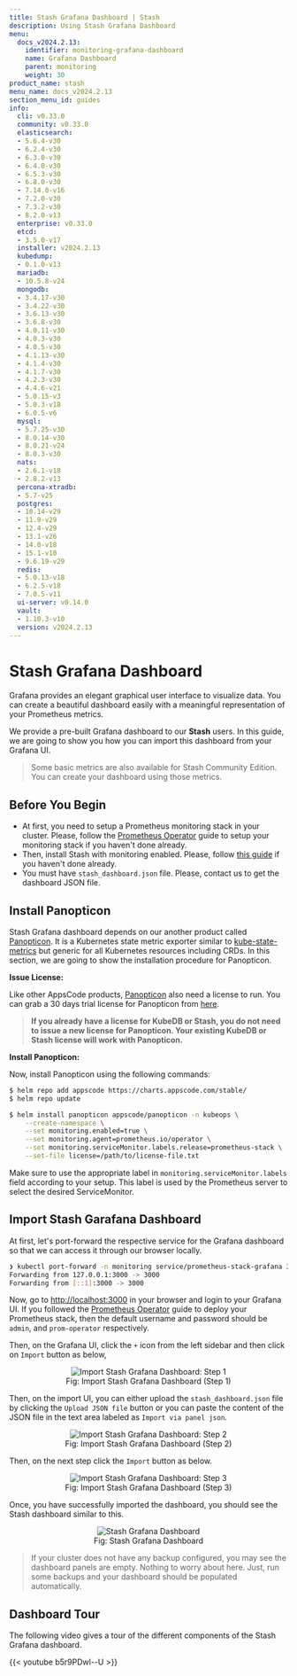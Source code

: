 ```yaml
---
title: Stash Grafana Dashboard | Stash
description: Using Stash Grafana Dashboard
menu:
  docs_v2024.2.13:
    identifier: monitoring-grafana-dashboard
    name: Grafana Dashboard
    parent: monitoring
    weight: 30
product_name: stash
menu_name: docs_v2024.2.13
section_menu_id: guides
info:
  cli: v0.33.0
  community: v0.33.0
  elasticsearch:
  - 5.6.4-v30
  - 6.2.4-v30
  - 6.3.0-v30
  - 6.4.0-v30
  - 6.5.3-v30
  - 6.8.0-v30
  - 7.14.0-v16
  - 7.2.0-v30
  - 7.3.2-v30
  - 8.2.0-v13
  enterprise: v0.33.0
  etcd:
  - 3.5.0-v17
  installer: v2024.2.13
  kubedump:
  - 0.1.0-v13
  mariadb:
  - 10.5.8-v24
  mongodb:
  - 3.4.17-v30
  - 3.4.22-v30
  - 3.6.13-v30
  - 3.6.8-v30
  - 4.0.11-v30
  - 4.0.3-v30
  - 4.0.5-v30
  - 4.1.13-v30
  - 4.1.4-v30
  - 4.1.7-v30
  - 4.2.3-v30
  - 4.4.6-v21
  - 5.0.15-v3
  - 5.0.3-v18
  - 6.0.5-v6
  mysql:
  - 5.7.25-v30
  - 8.0.14-v30
  - 8.0.21-v24
  - 8.0.3-v30
  nats:
  - 2.6.1-v18
  - 2.8.2-v13
  percona-xtradb:
  - 5.7-v25
  postgres:
  - 10.14-v29
  - 11.9-v29
  - 12.4-v29
  - 13.1-v26
  - 14.0-v18
  - 15.1-v10
  - 9.6.19-v29
  redis:
  - 5.0.13-v18
  - 6.2.5-v18
  - 7.0.5-v11
  ui-server: v0.14.0
  vault:
  - 1.10.3-v10
  version: v2024.2.13
---
```


# Stash Grafana Dashboard

Grafana provides an elegant graphical user interface to visualize data. You can create a beautiful dashboard easily with a meaningful representation of your Prometheus metrics.

We provide a pre-built Grafana dashboard to our **Stash** users. In this guide, we are going to show you how you can import this dashboard from your Grafana UI.

>Some basic metrics are also available for Stash Community Edition. You can create your dashboard using those metrics.

## Before You Begin

- At first, you need to setup a Prometheus monitoring stack in your cluster. Please, follow the [Prometheus Operator](/docs/v2024.2.13/guides/monitoring/prom-operator/) guide to setup your monitoring stack if you haven't done already.
- Then, install Stash with monitoring enabled. Please, follow [this guide](/docs/v2024.2.13/guides/monitoring/prom-operator/#enable-monitoring-in-stash) if you haven't done already.
- You must have `stash_dashboard.json` file. Please, contact us to get the dashboard JSON file.

## Install Panopticon

Stash Grafana dashboard depends on our another product called [Panopticon](https://blog.byte.builders/post/introducing-panopticon/). It is a Kubernetes state metric exporter similar to [kube-state-metrics](https://github.com/kubernetes/kube-state-metrics) but generic for all Kubernetes resources including CRDs. In this section, we are going to show the installation procedure for Panopticon.

**Issue License:**

Like other AppsCode products, [Panopticon](https://blog.byte.builders/post/introducing-panopticon/) also need a license to run. You can grab a 30 days trial license for Panopticon from [here](https://license-issuer.appscode.com/?p=panopticon-enterprise).

>**If you already have a license for KubeDB or Stash, you do not need to issue a new license for Panopticon. Your existing KubeDB or Stash license will work with Panopticon.**

**Install Panopticon:**

Now, install Panopticon using the following commands:

```bash
$ helm repo add appscode https://charts.appscode.com/stable/
$ helm repo update

$ helm install panopticon appscode/panopticon -n kubeops \
    --create-namespace \
    --set monitoring.enabled=true \
    --set monitoring.agent=prometheus.io/operator \
    --set monitoring.serviceMonitor.labels.release=prometheus-stack \
    --set-file license=/path/to/license-file.txt
```

Make sure to use the appropriate label in `monitoring.serviceMonitor.labels` field according to your setup. This label is used by the Prometheus server to select the desired ServiceMonitor.

## Import Stash Garafana Dashboard

At first, let's port-forward the respective service for the Grafana dashboard so that we can access it through our browser locally.

```bash
❯ kubectl port-forward -n monitoring service/prometheus-stack-grafana 3000:80
Forwarding from 127.0.0.1:3000 -> 3000
Forwarding from [::1]:3000 -> 3000
```

Now, go to [http://localhost:3000](http://localhost:3000/) in your browser and login to your Grafana UI. If you followed the [Prometheus Operator](/docs/v2024.2.13/guides/monitoring/prom-operator/) guide to deploy your Prometheus stack, then the default username and password should be `admin`, and `prom-operator` respectively.

Then, on the Grafana UI, click the `+` icon from the left sidebar and then click on `Import` button as below,

<figure align="center">
  <img alt="Import Stash Grafana Dashboard: Step 1" src="/docs/v2024.2.13/guides/monitoring/grafana/images/import_dashboard_1.png">
<figcaption align="center">Fig: Import Stash Grafana Dashboard (Step 1)</figcaption>
</figure>

Then, on the import UI, you can either upload the `stash_dashboard.json` file by clicking the `Upload JSON file` button or you can paste the content of the JSON file in the text area labeled as `Import via panel json`.

<figure align="center">
  <img alt="Import Stash Grafana Dashboard: Step 2" src="/docs/v2024.2.13/guides/monitoring/grafana/images/import_dashboard_2.png">
<figcaption align="center">Fig: Import Stash Grafana Dashboard (Step 2)</figcaption>
</figure>

Then, on the next step click the `Import` button as below.

<figure align="center">
  <img alt="Import Stash Grafana Dashboard: Step 3" src="/docs/v2024.2.13/guides/monitoring/grafana/images/import_dashboard_3.png">
<figcaption align="center">Fig: Import Stash Grafana Dashboard (Step 3)</figcaption>
</figure>

Once, you have successfully imported the dashboard, you should see the Stash dashboard similar to this.

<figure align="center">
  <img alt="Stash Grafana Dashboard" src="/docs/v2024.2.13/guides/monitoring/grafana/images/stash_grafana_dashboard.png">
<figcaption align="center">Fig: Stash Grafana Dashboard</figcaption>
</figure>

>If your cluster does not have any backup configured, you may see the dashboard panels are empty. Nothing to worry about here. Just, run some backups and your dashboard should be populated automatically.

## Dashboard Tour

The following video gives a tour of the different components of the Stash Grafana dashboard.

{{< youtube b5r9PDwl--U >}}
